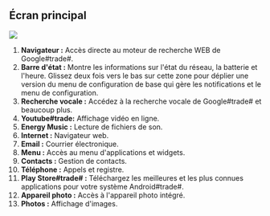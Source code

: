 ## Écran principal

![](http://static.energysistem.com/images/manuals/42689/57f378d2ed38d.jpg)

1. **Navigateur :** Accès directe au moteur de recherche WEB de Google\#trade\#.
2. **Barre d'état :** Montre les informations sur l'état du réseau, la batterie et l'heure. Glissez deux fois vers le bas sur cette zone pour déplier une version du menu de configuration de base qui gère les notifications et le menu de configuration.
3. **Recherche vocale :** Accédez à la recherche vocale de Google\#trade\# et beaucoup plus.
4. **Youtube\#trade\:** Affichage vidéo en ligne. 
5. **Energy Music :** Lecture de fichiers de son.
6. **Internet :** Navigateur web.
7. **Email :** Courrier électronique.
8. **Menu :** Accès au menu d'applications et widgets.
9. **Contacts :** Gestion de contacts.
10. **Téléphone :** Appels et registre.
11. **Play Store\#trade\# :** Téléchargez les meilleures et les plus connues applications pour votre système Android\#trade\#.
12. **Appareil photo :** Accès à l'appareil photo intégré.
13. **Photos :** Affichage d'images.
